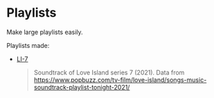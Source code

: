 # Playlists

Make large playlists easily.

Playlists made:

- [LI-7](https://open.spotify.com/playlist/4vBb2pMSEK75a2YZGXrsXQ?si=7e4ca061a28b4923)
  > Soundtrack of Love Island series 7 (2021). Data from https://www.popbuzz.com/tv-film/love-island/songs-music-soundtrack-playlist-tonight-2021/

